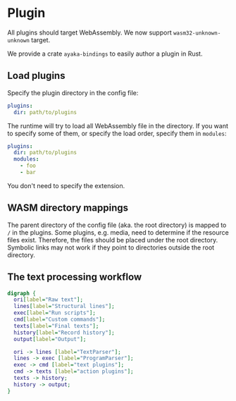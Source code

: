 # Plugin
All plugins should target WebAssembly.
We now support `wasm32-unknown-unknown` target.

We provide a crate `ayaka-bindings` to easily author a plugin in Rust.

## Load plugins
Specify the plugin directory in the config file:
``` yaml
plugins:
  dir: path/to/plugins
```
The runtime will try to load all WebAssembly file in the directory.
If you want to specify some of them, or specify the load order, specify them in `modules`:
``` yaml
plugins:
  dir: path/to/plugins
  modules:
    - foo
    - bar
```
You don't need to specify the extension.

## WASM directory mappings
The parent directory of the config file (aka. the root directory) is mapped to `/` in the plugins.
Some plugins, e.g. media, need to determine if the resource files exist.
Therefore, the files should be placed under the root directory.
Symbolic links may not work if they point to directories outside the root directory.

## The text processing workflow
``` dot process
digraph {
  ori[label="Raw text"];
  lines[label="Structural lines"];
  exec[label="Run scripts"];
  cmd[label="Custom commands"];
  texts[label="Final texts"];
  history[label="Record history"];
  output[label="Output"];

  ori -> lines [label="TextParser"];
  lines -> exec [label="ProgramParser"];
  exec -> cmd [label="text plugins"];
  cmd -> texts [label="action plugins"];
  texts -> history;
  history -> output;
}
```
